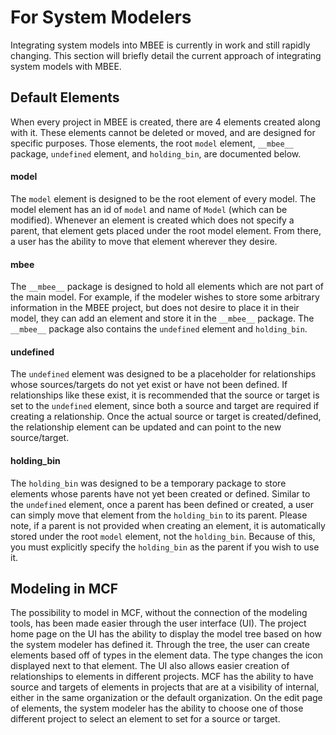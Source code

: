 # For System Modelers

Integrating system models into MBEE is currently in work and still rapidly
changing. This section will briefly detail the current approach of integrating
system models with MBEE.

## Default Elements

When every project in MBEE is created, there are 4 elements created along with
it. These elements cannot be deleted or moved, and are designed for specific
purposes. Those elements, the root `model` element, `__mbee__` package, 
`undefined` element, and `holding_bin`, are documented below.

#### model

The `model` element is designed to be the root element of every model. The model
element has an id of `model` and name of `Model` (which can be modified).
Whenever an element is created which does not specify a parent, that element
gets placed under the root model element. From there, a user has the ability to
move that element wherever they desire.

#### __mbee__

The `__mbee__` package is designed to hold all elements which are not part of
the main model. For example, if the modeler wishes to store some arbitrary
information in the MBEE project, but does not desire to place it in their model,
they can add an element and store it in the `__mbee__` package. The `__mbee__`
package also contains the `undefined` element and `holding_bin`.

#### undefined

The `undefined` element was designed to be a placeholder for relationships whose
sources/targets do not yet exist or have not been defined. If relationships like
these exist, it is recommended that the source or target is set to the
`undefined` element, since both a source and target are required if creating a
relationship. Once the actual source or target is created/defined, the
relationship element can be updated and can point to the new source/target.

#### holding_bin

The `holding_bin` was designed to be a temporary package to store elements whose
parents have not yet been created or defined. Similar to the `undefined`
element, once a parent has been defined or created, a user can simply move that
element from the `holding_bin` to its parent. Please note, if a parent is not
provided when creating an element, it is automatically stored under the root
`model` element, not the `holding_bin`. Because of this, you must explicitly
specify the `holding_bin` as the parent if you wish to use it.

## Modeling in MCF

The possibility to model in MCF, without the connection of the modeling tools, has been 
made easier through the user interface (UI). The project home page on the UI has the
ability to display the model tree based on how the system modeler has defined it. Through
the tree, the user can create elements based off of types in the element data. The type 
changes the icon displayed next to that element. The UI also allows easier creation of 
relationships to elements in different projects. MCF has the ability to have 
source and targets of elements in projects that are at a visibility of internal, either
in the same organization or the default organization. On the edit page of elements, the 
system modeler has the ability to choose one of those different project to select an 
element to set for a source or target.
